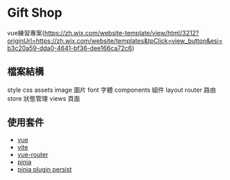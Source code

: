 # Gift Shop

vue練習專案(https://zh.wix.com/website-template/view/html/3212?originUrl=https://zh.wix.com/website/templates&tpClick=view_button&esi=b3c20a59-dda0-4641-bf36-dee166ca72c6)

## 檔案結構

style css
assets
  image 圖片
  font 字體
components 組件
  layout
router 路由
store 狀態管理
views 頁面

## 使用套件
- [vue](https://cn.vuejs.org/guide/introduction)
- [vite](https://cn.vitejs.dev/)
- [vue-router](https://router.vuejs.org/zh/)
- [pinia](https://pinia.vuejs.org/zh/)
- [pinia plugin persist](https://seb-l.github.io/pinia-plugin-persist/)